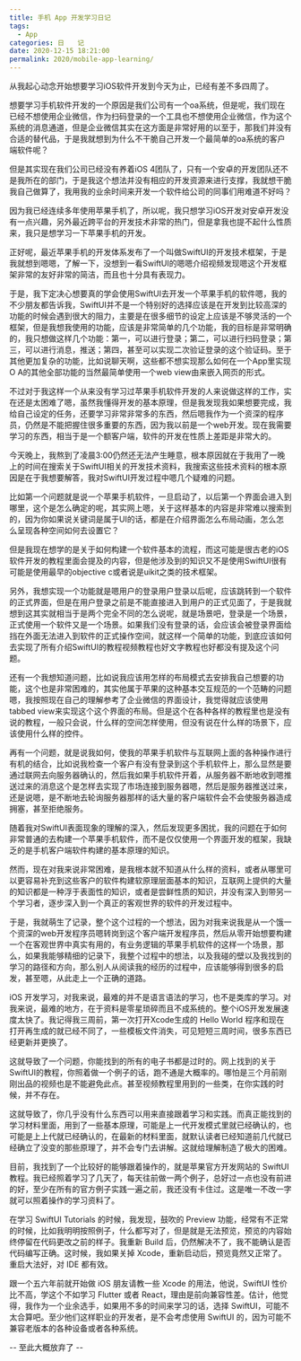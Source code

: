 ```yaml
---
title: 手机 App 开发学习日记
tags:
  - App
categories: 日　　记
date: 2020-12-15 18:21:00
permalink: 2020/mobile-app-learning/
---
```

从我起心动念开始想要学习iOS软件开发到今天为止，已经有差不多四周了。 

想要学习手机软件开发的一个原因是我们公司有一个oa系统，但是呢，我们现在已经不想使用企业微信，作为扫码登录的一个工具也不想使用企业微信，作为这个系统的消息通道，但是企业微信其实在这方面是非常好用的以至于，那我们并没有合适的替代品，于是我就想到为什么不干脆自己开发一个最简单的oa系统的客户端软件呢？

但是其实现在我们公司已经没有养着iOS 4团队了，只有一个安卓的开发团队还不是我所在的部门，于是我这个想法并没有相应的开发资源来进行支撑，我就想干脆我自己做算了，我用我的业余时间来开发一个软件给公司的同事们用难道不好吗？

因为我已经连续多年使用苹果手机了，所以呢，我只想学习iOS开发对安卓开发没有一点兴趣，另外最近跨平台的开发技术非常的热门，但是拿我也提不起什么性质来，我只是想学习一下苹果手机的开发。

正好呢，最近苹果手机的开发体系发布了一个叫做SwiftUI的开发技术框架，于是我就想到嗯嗯，了解一下，没想到一看SwiftUI的嗯嗯介绍视频发现嗯这个开发框架非常的友好非常的简洁，而且也十分具有表现力。

于是，我下定决心想要真的学会使用SwiftUI去开发一个苹果手机的软件嗯，我的不少朋友都告诉我，SwiftUI并不是一个特别好的选择应该是在开发到比较高深的功能的时候会遇到很大的阻力，主要是在很多细节的设定上应该是不够灵活的一个框架，但是我想我使用的功能，应该是非常简单的几个功能，我的目标是非常明确的，我只想做这样几个功能：第一，可以进行登录；第二，可以进行扫码登录；第三，可以进行消息，推送；第四，甚至可以实现二次验证登录的这个验证码。至于其他更加复杂的功能，比如说聊天啊，这些都不想实现那么如何在一个App里实现O A的其他全部功能的当然最简单使用一个web view由来嵌入网页的形式。

不过对于我这样一个从来没有学习过苹果手机软件开发的人来说做这样的工作，实在还是太困难了嗯，虽然我懂得开发的基本原理，但是我发现我如果想要完成，我给自己设定的任务，还要学习非常非常多的东西，然后嗯我作为一个资深的程序员，仍然是不能把握住很多重要的东西，因为我以前是一个web开发。现在我需要学习的东西，相当于是一个额客户端，软件的开发在性质上差距是非常大的。

今天晚上，我熬到了凌晨3:00仍然还无法产生睡意，根本原因就在于我用了一晚上的时间在搜索关于SwiftUI相关的开发技术资料，我搜索这些技术资料的根本原因是在于我想要解答，我对SwiftUI开发过程中嗯几个疑难的问题。

比如第一个问题就是说一个苹果手机软件，一旦启动了，以后第一个界面会进入到哪里，这个是怎么确定的呢，其实网上嗯，关于这样基本的内容是非常难以搜索到的，因为你如果说关键词是属于UI的话，都是在介绍界面怎么布局动画，怎么怎么呈现各种空间如何去设置它？

但是我现在想学的是关于如何构建一个软件基本的流程，而这可能是很古老的iOS软件开发的教程里面会提及的内容，但是他涉及到的知识又不是使用SwiftUI很有可能是使用最早的objective c或者说是uikit之类的技术框架。  

另外，我想实现一个功能就是嗯用户的登录用户登录以后呢，应该跳转到一个软件的正式界面，但是在用户登录之前是不能直接进入到用户的正式见面了，于是我就想到这其实就相当于是两个完全不同的怎么说呢，就是场景吧，登录是一个场景，正式使用一个软件又是一个场景。如果我们没有登录的话，会应该会被登录界面给挡在外面无法进入到软件的正式操作空间，就这样一个简单的功能，到底应该如何去实现了所有介绍SwiftUI的教程视频教程也好文字教程也好都没有提及这个问题。

还有一个我想知道问题，比如说我应该用怎样的布局模式去安排我自己想要的功能，这个也是非常困难的，其实他属于苹果的这种基本交互规范的一个范畴的问题嗯，我按照现在自己的理解参考了企业微信的界面设计，我觉得就应该使用tabbed view来实现这个这个界面的布局。但是这个在各种各样的教程里也是没有说的教程，一般只会说，什么样的空间怎样使用，但没有说在什么样的场景下，应该使用什么样的控件。

再有一个问题，就是说我如何，使我的苹果手机软件与互联网上面的各种操作进行有机的结合，比如说我检查一个客户有没有登录到这个手机软件上，那么显然是要通过联网去向服务器确认的，然后我如果手机软件开着，从服务器不断地收到嗯推送过来的消息这个是怎样去实现了市场连接到服务器嗯，然后是服务器推送过来，还是说嗯，是不断地去轮询服务器那样的话大量的客户端软件会不会使服务器造成拥塞，甚至拒绝服务。

随着我对SwiftUI表面现象的理解的深入，然后发现更多困扰，我的问题在于如何非常普通的去构建一个苹果手机软件，而不是仅仅使用一个界面开发的框架，我缺乏的是手机客户端软件构建的基本原理的知识。

然而，现在对我来说非常困难，是我根本就不知道从什么样的资料，或者从哪里可以更容易补充到这些客户的软件构建软原理层面基本的知识，互联网上提供的大量的知识都是一种浮于表面性的知识，或者是尝鲜性质的知识，并没有深入到带另一个学习者，逐步深入到一个真正的客观世界的软件的开发过程中。

于是，我就萌生了记录，整个这个过程的一个想法，因为对我来说我是从一个饿一个资深的web开发程序员嗯转岗到这个客户端开发程序员，然后从零开始想要构建一个在客观世界中真实有用的，有业务逻辑的苹果手机软件的这样一个场景，那么，如果我能够精细的记录下，我整个过程中的想法，以及我碰的壁以及我找到的学习的路径和方向，那么别人从阅读我的经历的过程中，应该能够得到很多的启发，甚至嗯，从此走上一个正确的道路。

iOS 开发学习，对我来说，最难的并不是语言语法的学习，也不是类库的学习。对我来说，最难的地方，在于资料是零星琐碎而且不成系统的。整个iOS开发发展速度太快了。我记得我三周前，第一次打开Xcode生成的 Hello World 程序和现在打开再生成的就已经不同了，一些模板文件消失，可见短短三周时间，很多东西已经更新并更换了。

这就导致了一个问题，你能找到的所有的电子书都是过时的。网上找到的关于SwiftUI的教程，你照着做一个例子的话，跑不通是大概率的。哪怕是三个月前刚刚出品的视频也是不能避免此点。甚至视频教程里用到的一些类，在你实践的时候，并不存在。

这就导致了，你几乎没有什么东西可以用来直接跟着学习和实践。而真正能找到的学习材料里面，用到了一些基本原理，可能是上一代开发模式里就已经确认的，也可能是上上代就已经确认的，在最新的材料里面，就默认读者已经知道前几代就已经确立了没变的那些原理了，并不会专门去讲解。这就给理解制造了极大的困难。

目前，我找到了一个比较好的能够跟着操作的，就是苹果官方开发网站的 SwiftUI 教程。我已经照着学习了几天了，每天往前做一两个例子，总好过一点也没有前进的好，至少在所有的官方例子实践一遍之前，我还没有卡住过。这是唯一不改一字就可以照着操作的学习资料了。

在学习 SwiftUI Tutorials 的时候，我发现，鼓吹的 Preview 功能，经常有不正常的时候，比如我明明按照例子，什么都写对了，但是就是无法预览，预览的内容始终停留在代码更改之前的样子。我重新 Build 后，仍然解决不了，我不能确认是否代码编写正确。这时候，我如果关掉 Xcode，重新启动后，预览竟然又正常了。重启大法好，对 IDE 都有效。

跟一个五六年前就开始做 iOS 朋友请教一些 Xcode 的用法，他说，SwiftUI 性价比不高，学这个不如学习 Flutter 或者 React，理由是前向兼容性差。估计，他觉得，我作为一个业余选手，如果用不多的时间来学习的话，选择 SwiftUI，可能不太合算吧。至少他们这样职业的开发者，是不会考虑使用 SwiftUI 的，因为可能不兼容老版本的各种设备或者各种系统。

-- 至此大概放弃了 --